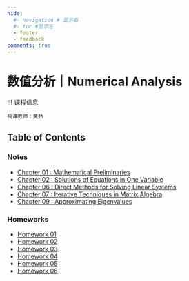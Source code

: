 ```yaml
---
hide:
  #- navigation # 显示右
  #- toc #显示左
  - footer
  - feedback
comments: true
--- 
```


# 数值分析｜Numerical Analysis

!!! 课程信息

	授课教师：黄劲

## Table of Contents

### Notes

- [Chapter 01 : Mathematical Preliminaries](Chapter%201/)
- [Chapter 02 : Solutions of Equations in One Variable](Chapter%202/)
- [Chapter 06 : Direct Methods for Solving Linear Systems](Chapter%206/)
- [Chapter 07 : Iterative Techniques in Matrix Algebra](Chapter%207/)
- [Chapter 09 : Approximating Eigenvalues](Chapter%209/)

### Homeworks

- [Homework 01](Homework%201/)
- [Homework 02](Homework%202/)
- [Homework 03](Homework%203/)
- [Homework 04](Homework%204/)
- [Homework 05](Homework%205/)
- [Homework 06](Homework%206/)